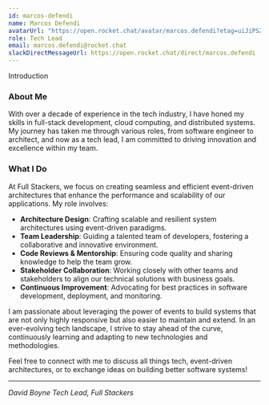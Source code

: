 ```yaml
---
id: marcos-defendi
name: Marcos Defendi
avatarUrl: "https://open.rocket.chat/avatar/marcos.defendi?etag=uiJiPSZxPB5gm7uKY"
role: Tech Lead
email: marcos.defendi@rocket.chat
slackDirectMessageUrl: https://open.rocket.chat/direct/marcos.defendi
---
```


Introduction

### About Me

With over a decade of experience in the tech industry, I have honed my skills in full-stack development, cloud computing, and distributed systems. My journey has taken me through various roles, from software engineer to architect, and now as a tech lead, I am committed to driving innovation and excellence within my team.

### What I Do

At Full Stackers, we focus on creating seamless and efficient event-driven architectures that enhance the performance and scalability of our applications. My role involves:

- **Architecture Design**: Crafting scalable and resilient system architectures using event-driven paradigms.
- **Team Leadership**: Guiding a talented team of developers, fostering a collaborative and innovative environment.
- **Code Reviews & Mentorship**: Ensuring code quality and sharing knowledge to help the team grow.
- **Stakeholder Collaboration**: Working closely with other teams and stakeholders to align our technical solutions with business goals.
- **Continuous Improvement**: Advocating for best practices in software development, deployment, and monitoring.

I am passionate about leveraging the power of events to build systems that are not only highly responsive but also easier to maintain and extend. In an ever-evolving tech landscape, I strive to stay ahead of the curve, continuously learning and adapting to new technologies and methodologies.

Feel free to connect with me to discuss all things tech, event-driven architectures, or to exchange ideas on building better software systems!

---
*David Boyne*
*Tech Lead, Full Stackers*
